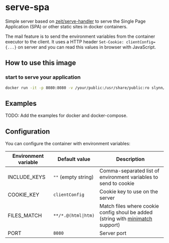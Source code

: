 # serve-spa

Simple server based on [zeit/serve-handler](https://github.com/zeit/serve-handler)
to serve the Single Page Application (SPA) or other static sites in docker
containers.

The mail feature is to send the environment variables from the
container executor to the client. It uses a HTTP header
`Set-Cookie: clientConfig={...}` on server and you can read
this values in browser with JavaScript.


## How to use this image

### start to serve your application

```bash
docker run -it -p 8080:8080 -v /your/public:/usr/share/public:ro slynn/serve-spa
```


## Examples

TODO: Add the examples for docker and docker-compose.


## Configuration

You can configure the container with environment variables:

| Environment variable | Default value | Description |
|----------------------|---------------|-------------|
| INCLUDE_KEYS | `""` (empty string) | Comma-separated list of environment variables to send to cookie |
| COOKIE_KEY | `clientConfig` | Cookie key to use on the server |
| FILES_MATCH | `**/*.@(html\|htm)` | Match files where cookie config shoul be added (string with [minimatch](https://github.com/isaacs/minimatch) support) |
| PORT | `8080` | Server port |
